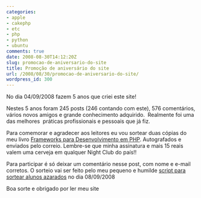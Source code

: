 ```yaml
---
categories:
- apple
- cakephp
- etc
- php
- python
- ubuntu
comments: true
date: 2008-08-30T14:12:20Z
slug: promocao-de-aniversario-do-site
title: Promoção de aniversário do site
url: /2008/08/30/promocao-de-aniversario-do-site/
wordpress_id: 300
---
```


No dia 04/09/2008 fazem 5 anos que criei este site!

Nestes 5 anos foram 245 posts (246 contando com este), 576 comentários, vários novos amigos e grande conhecimento adquirido.  Realmente foi uma das melhores  práticas profissionais e pessoais que já fiz.

Para comemorar e agradecer aos leitores eu vou sortear duas cópias do meu livro [Frameworks para Desenvolvimento em PHP](http://www.novateceditora.com.br/livros/frameworks/?idA=16). Autografados e enviados pelo correio. Lembre-se que minha assinatura e mais 15 reais valem uma cerveja em qualquer Night Club do país!!

Para participar é só deixar um comentário nesse post, com nome e e-mail corretos. O sorteio vai ser feito pelo meu pequeno e humilde [script para sortear alunos azarados](/blog/2008/02/28/professor-nerd) no dia 08/09/2008

Boa sorte e obrigado por ler meu site
